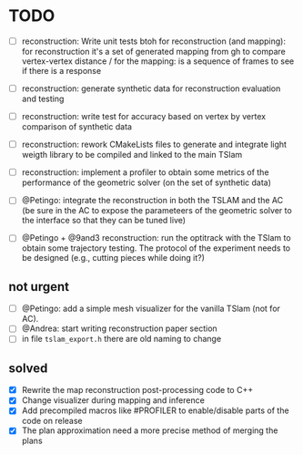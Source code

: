 # TODO

- [ ] reconstruction: Write unit tests btoh for reconstruction (and mapping): for reconstruction it's a set of generated mapping from gh to compare vertex-vertex distance / for the mapping: is a sequence of frames to see if there is a response
- [ ] reconstruction: generate synthetic data for reconstruction evaluation and testing
- [ ] reconstruction: write test for accuracy based on vertex by vertex comparison of synthetic data

- [ ] reconstruction: rework CMakeLists files to generate and integrate light weigth library to be compiled and linked to the main TSlam
- [ ] reconstruction: implement a profiler to obtain some metrics of the performance of the geometric solver (on the set of synthetic data)

- [ ] @Petingo: integrate the reconstruction in both the TSLAM and the AC (be sure in the AC to expose the parameteers of the geometric solver to the interface so that they can be tuned live)
- [ ] @Petingo + @9and3 reconstruction: run the optitrack with the TSlam to obtain some trajectory testing. The protocol of the experiment needs to be designed (e.g., cutting pieces while doing it?)

## not urgent
- [ ] @Petingo: add a simple mesh visualizer for the vanilla TSlam (not for AC).
- [ ] @Andrea: start writing reconstruction paper section
- [ ] in file `tslam_export.h` there are old naming to change

## solved
- [x] Rewrite the map reconstruction post-processing code to C++
- [x] Change visualizer during mapping and inference
- [x] Add precompiled macros like #PROFILER to enable/disable parts of the code on release
- [x] The plan approximation need a more precise method of merging the plans